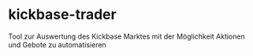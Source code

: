 # kickbase-trader
Tool zur Auswertung des Kickbase Marktes mit der Möglichkeit Aktionen und Gebote zu automatisieren
